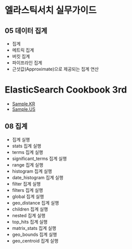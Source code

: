 # 엘라스틱서치 실무가이드

## 05 데이터 집계
- 집계
- 메트릭 집계
- 버킷 집계
- 파이프라인 집계
- 근삿값(Approximate)으로 제공되는 집계 연산


# ElasticSearch Cookbook 3rd 
- [Sample.KR](http://www.acornpub.co.kr/book/elasticsearch-cookbook-3)
- [Sample.US](https://github.com/PacktPublishing/Elasticsearch-5x-Cookbook-Third-Edition)

## 08 집계
- 집계 실행
- stats 집계 실행
- terms 집계 실행
- significant_terms 집계 실행
- range 집계 실행
- histogram 집계 실행
- date_histogram 집계 실행
- filter 집계 실행
- filters 집계 실행
- global 집계 실행
- geo_distance 집계 실행
- children 집계 실행
- nested 집계 실행
- top_hits 집계 실행
- matrix_stats 집계 실행
- geo_bounds 집계 실행
- geo_centroid 집계 실행
